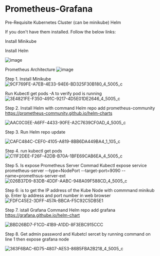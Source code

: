 # Prometheus-Grafana

Pre-Requisite
Kubernetes Cluster (can be minikube)
Helm

If you don't have them installed. Follow the below links:

Install Minikube

Install Helm


![image](https://github.com/rogerbarrow/Prometheus-Grafana/assets/46138186/5c00bd08-09ed-4f69-a1bb-6f618274c8a4)

Prometheus Architecture
![image](https://github.com/rogerbarrow/Prometheus-Grafana/assets/46138186/551a502d-c461-4be3-b78a-f6c036c7679f)

Step 1. Install Minikube
![9CF769FE-A7EB-4E33-94E6-BD325F30B180_4_5005_c](https://github.com/rogerbarrow/Prometheus-Grafana/assets/46138186/19dfb006-a93e-478f-849d-0b5c972267fc)

Run Kubectl get pods -A to verify pod is running
![3E4821FE-F350-491C-9217-4D5E01DE2646_4_5005_c](https://github.com/rogerbarrow/Prometheus-Grafana/assets/46138186/8e20ddc8-457e-40d5-beb1-4e56c11138db)

Step 2. Install Helm  with command Helm repo add prometheus-community https://prometheus-community.github.io/helm-charts

![AAC0C0EE-A6FF-4433-90FE-A2C7639CF0AD_4_5005_c](https://github.com/rogerbarrow/Prometheus-Grafana/assets/46138186/e1e771de-75ff-407d-927d-73579d820483)

Step 3. Run Helm repo update

 ![CAFC484C-CEF0-4105-A819-8BB6DA449BA4_1_105_c](https://github.com/rogerbarrow/Prometheus-Grafana/assets/46138186/73b8b3b4-c3e2-4287-a496-82bf34126ed6)

Step 4. run kubectl get pods
![C11F2DEE-F26F-42DB-B70A-1BFE69CAB6EA_4_5005_c](https://github.com/rogerbarrow/Prometheus-Grafana/assets/46138186/957f639c-f859-4041-9ea6-104c281529ef)

Step 5. Is expose Prometheus Server
    Commad  Kubectl expose service prometheus-server --type=NodePort --target-port=9090 --name=promethsus-server-ext
    ![026B37D9-83DB-4DDF-AABC-948A09F588CD_4_5005_c](https://github.com/rogerbarrow/Prometheus-Grafana/assets/46138186/1d4f23d8-4c39-43cf-ac8b-4b89b04b8846)

Step 6: is to get the IP address of the Kube Node with commmand minikub ip. Enter Ip address and port number in web browser
![FDFC45E2-3DFF-457A-BBCA-F5C92C5DB5E1](https://github.com/rogerbarrow/Prometheus-Grafana/assets/46138186/5ec11e0b-b4e7-45d4-b0c6-0512f929213a)

Step 7. istall Grafana      Command   Helm repo add grafana https://grafana.githube.io/helm-chart

![BBD26BD7-F1CD-41B9-A1DD-8F3EBC915CCC](https://github.com/rogerbarrow/Prometheus-Grafana/assets/46138186/8568e61f-0f06-433e-a125-d180685dcdac)


Step 8. Get admin password and Kubetcl sercet by running command on line 1 then expose grafana node

![363F6BAC-6D75-4807-AE53-86B5FBA2B218_4_5005_c](https://github.com/rogerbarrow/Prometheus-Grafana/assets/46138186/18f75d0f-6422-4b58-ae69-01b2fc39344d)




